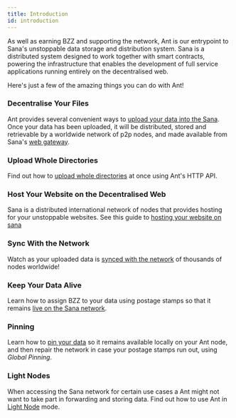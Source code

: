 ```yaml
---
title: Introduction
id: introduction
---
```


As well as earning BZZ and supporting the network, Ant is our
entrypoint to Sana's unstoppable data storage and distribution
system. Sana is a distributed system designed to work together with
smart contracts, powering the infrastructure that enables the development of full
service applications running entirely on the decentralised web.

Here's just a few of the amazing things you can do with Ant!

### Decentralise Your Files

Ant provides several convenient ways to [upload your data into the Sana](/docs/access-the-sana/upload-and-download). Once your data has been uploaded, it will be distributed, stored and retrievable by a worldwide network of p2p nodes, and made available from Sana's [web gateway](https://gateway.ethsana.org).

### Upload Whole Directories

Find out how to [upload whole directories](/docs/access-the-sana/upload-a-directory) at once using Ant's HTTP API.

### Host Your Website on the Decentralised Web

Sana is a distributed international network of nodes that provides hosting for your unstoppable websites. See this guide to [hosting your website on sana](/docs/access-the-sana/host-your-website)

### Sync With the Network

Watch as your uploaded data is [synced with the network](/docs/access-the-sana/syncing) of thousands of nodes worldwide!

### Keep Your Data Alive

Learn how to assign BZZ to your data using postage stamps so that it remains [live on the Sana network](/docs/access-the-sana/keep-your-data-alive).

### Pinning

Learn how to [pin your data](/docs/access-the-sana/pinning) so it remains available locally on your Ant node, and then repair the network in case your postage stamps run out, using *Global Pinning*.

### Light Nodes

When accessing the Sana network for certain use cases a Ant might not want to take part in forwarding and storing data. Find out how to use Ant in [Light Node](/docs/access-the-sana/light-nodes) mode.
